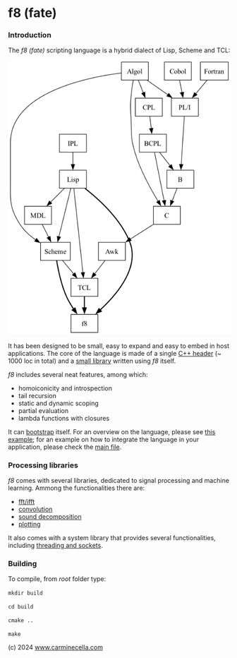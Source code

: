# f8 (fate)


### Introduction

The *f8 (fate)* scripting language is a hybrid dialect of Lisp, Scheme and TCL: 

![Genealogy](docs/f8_anchestors.png)

It has been designed to be small, easy to expand and easy to embed in host applications. 
The core of the language is made of a single [C++ header](src/core.h) (~ 1000 loc in total) and a  [small library](src/stdlib.tcl) written using *f8* itself.

*f8* includes several neat features, among which:

* homoiconicity and introspection
* tail recursion
* static and dynamic scoping
* partial evaluation
* lambda functions with closures

It can [bootstrap](examples/repl.tcl) itself. For an overview on the language, please see [this example](examples/overview.tcl); for an example on how to integrate the language in your application, please check the [main file](src/f8.cpp).


### Processing libraries

*f8* comes with several libraries, dedicated to signal processing and machine learning. Ammong the functionalities there are:

* [fft/ifft](examples/cross_synth.tcl)
* [convolution](examples/reverb.tcl)
* [sound decomposition](examples/reconstruction.tcl)
* [plotting](examples/plot1.tcl)

It also comes with a system library that provides several functionalities, including [threading and sockets](examples/threads_sockets.tcl).

### Building

To compile, from *root* folder type:

`mkdir build`

`cd build`

`cmake ..`

`make`


(c) 2024 www.carminecella.com

